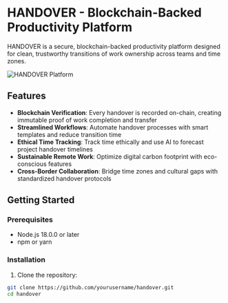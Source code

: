 # HANDOVER - Blockchain-Backed Productivity Platform

HANDOVER is a secure, blockchain-backed productivity platform designed for clean, trustworthy transitions of work ownership across teams and time zones.

![HANDOVER Platform](https://placeholder.com/wp-content/uploads/2018/10/placeholder.com-logo1.png)

## Features

- **Blockchain Verification**: Every handover is recorded on-chain, creating immutable proof of work completion and transfer
- **Streamlined Workflows**: Automate handover processes with smart templates and reduce transition time
- **Ethical Time Tracking**: Track time ethically and use AI to forecast project handover timelines
- **Sustainable Remote Work**: Optimize digital carbon footprint with eco-conscious features
- **Cross-Border Collaboration**: Bridge time zones and cultural gaps with standardized handover protocols

## Getting Started

### Prerequisites

- Node.js 18.0.0 or later
- npm or yarn

### Installation

1. Clone the repository:
```bash
git clone https://github.com/yourusername/handover.git
cd handover

